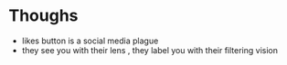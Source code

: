 # Thoughs
- likes button is a social media plague
- they see you with their lens , they label you with their filtering vision

